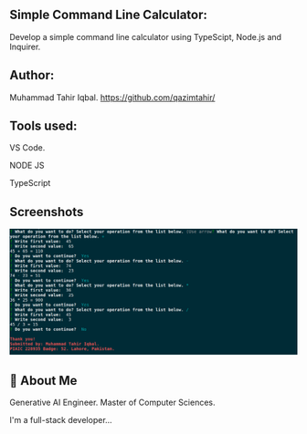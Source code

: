 ## Simple Command Line Calculator:

Develop a simple command line calculator using TypeScipt, Node.js and Inquirer.



## Author:
Muhammad Tahir Iqbal. 
https://github.com/qazimtahir/

## Tools used:
VS Code.

NODE JS

TypeScript

## Screenshots
![App Screenshot](https://github.com/qazimtahir/project00_calculator/blob/main/CLI%20Calculator.png?raw=true)

## 🚀 About Me

Generative AI Engineer.
Master of Computer Sciences.

I'm a full-stack developer...


